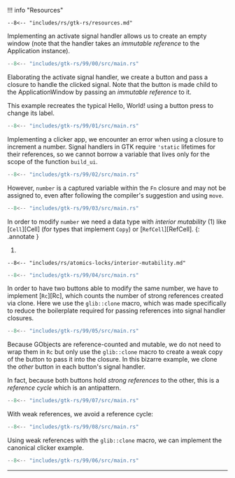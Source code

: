 !!! info "Resources"

    --8<-- "includes/rs/gtk-rs/resources.md"

Implementing an activate signal handler allows us to create an empty window (note that the handler takes an _immutable reference_ to the Application instance).

```rs title="gtk-rs/00"
--8<-- "includes/gtk-rs/99/00/src/main.rs"
```

Elaborating the activate signal handler, we create a button and pass a closure to handle the clicked signal.
Note that the button is made child to the ApplicationWindow by passing an _immutable reference_ to it.

This example recreates the typical Hello, World! using a button press to change its label.

```rs title="gtk-rs/01" hl_lines="12-18 21-23 28"
--8<-- "includes/gtk-rs/99/01/src/main.rs"
```

Implementing a clicker app, we encounter an error when using a closure to increment a number.
Signal handlers in GTK require `'static` lifetimes for their references, so we cannot borrow a variable that lives only for the scope of the function `build_ui`.

```rs title="gtk-rs/02" hl_lines="21"
--8<-- "includes/gtk-rs/99/02/src/main.rs"
```

However, `number` is a captured variable within the `Fn` closure and may not be assigned to, even after following the compiler's suggestion and using `move`.

```rs title="gtk-rs/03" hl_lines="21"
--8<-- "includes/gtk-rs/99/03/src/main.rs"
```

In order to modify `number` we need a data type with _interior mutability_ (1) like [`Cell`][Cell] (for types that implement `Copy`) or [`RefCell`][RefCell].
{: .annotate }

1.  

    --8<-- "includes/rs/atomics-locks/interior-mutability.md"


```rs title="gtk-rs/04" hl_lines="22"
--8<-- "includes/gtk-rs/99/04/src/main.rs"
```

In order to have two buttons able to modify the same number, we have to implement [`Rc`][Rc], which counts the number of strong references created via clone.
Here we use the `glib::clone` macro, which was made specifically to reduce the boilerplate required for passing references into signal handler closures.

```rs title="gtk-rs/05" hl_lines="32-39"
--8<-- "includes/gtk-rs/99/05/src/main.rs"
```

Because GObjects are reference-counted and mutable, we do not need to wrap them in `Rc` but only use the `glib::clone` macro to create a weak copy of the button to pass it into the closure.
In this bizarre example, we clone the _other_ button in each button's signal handler.

In fact, because both buttons hold _strong references_ to the other, this is a _reference cycle_ which is an antipattern.

```rs title="gtk-rs/07"
--8<-- "includes/gtk-rs/99/07/src/main.rs"
```

With weak references, we avoid a reference cycle:

```rs title="gtk-rs/08" hl_lines="35-36 45-46"
--8<-- "includes/gtk-rs/99/08/src/main.rs"
```

Using weak references with the `glib::clone` macro, we can implement the canonical clicker example.

```rs title="gtk-rs/06" hl_lines="29 38 46"
--8<-- "includes/gtk-rs/99/06/src/main.rs"
```

---


